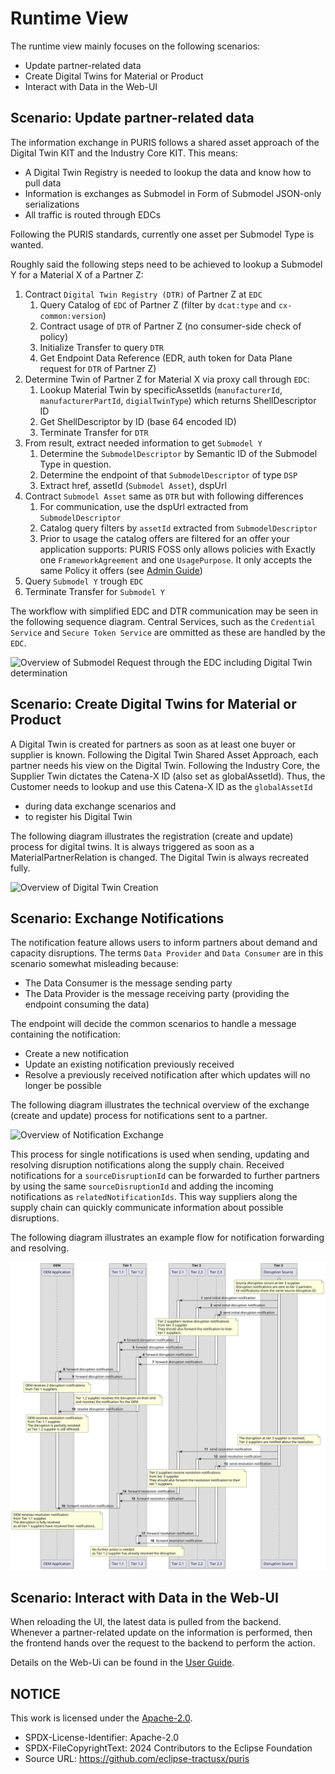 # Runtime View

The runtime view mainly focuses on the following scenarios:

- Update partner-related data
- Create Digital Twins for Material or Product
- Interact with Data in the Web-UI

## Scenario: Update partner-related data

The information exchange in PURIS follows a shared asset approach of the Digital Twin KIT and the Industry Core KIT.
This means:

- A Digital Twin Registry is needed to lookup the data and know how to pull data
- Information is exchanges as Submodel in Form of Submodel JSON-only serializations
- All traffic is routed through EDCs

Following the PURIS standards, currently one asset per Submodel Type is wanted.

Roughly said the following steps need to be achieved to lookup a Submodel Y for a Material X of a Partner Z:

1. Contract `Digital Twin Registry (DTR)` of Partner Z at `EDC`
    1. Query Catalog of `EDC` of Partner Z (filter by `dcat:type` and `cx-common:version`)
    2. Contract usage of `DTR` of Partner Z (no consumer-side check of policy)
    3. Initialize Transfer to query `DTR`
    4. Get Endpoint Data Reference (EDR, auth token for Data Plane request for `DTR` of Partner Z)
2. Determine Twin of Partner Z for Material X via proxy call through `EDC`:
    1. Lookup Material Twin by specificAssetIds (`manufacturerId`, `manufacturerPartId`, `digialTwinType`) which returns
       ShellDescriptor ID
    2. Get ShellDescriptor by ID (base 64 encoded ID)
    3. Terminate Transfer for `DTR`
3. From result, extract needed information to get `Submodel Y`
    1. Determine the `SubmodelDescriptor` by Semantic ID of the Submodel Type in question.
    2. Determine the endpoint of that `SubmodelDescriptor` of type `DSP`
    3. Extract href, assetId (`Submodel Asset`), dspUrl
4. Contract `Submodel Asset` same as `DTR` but with following differences
    1. For communication, use the dspUrl extracted from `SubmodelDescriptor`
    2. Catalog query filters by `assetId` extracted from `SubmodelDescriptor`
    3. Prior to usage the catalog offers are filtered for an offer your application supports:
       PURIS FOSS only allows policies with Exactly one `FrameworkAgreement` and one `UsagePurpose`. It only accepts the
       same Policy it offers (see [Admin Guide](../admin/Admin_Guide.md))
5. Query `Submodel Y` trough `EDC`
6. Terminate Transfer for `Submodel Y`

The workflow with simplified EDC and DTR communication may be seen in the following sequence diagram.
Central Services, such as the `Credential Service` and `Secure Token Service` are ommitted as these are handled by the
`EDC`.

![Overview of Submodel Request through the EDC including Digital Twin determination](img/06-api-flow-detailed.svg)

## Scenario: Create Digital Twins for Material or Product

A Digital Twin is created for partners as soon as at least one buyer or supplier is known.
Following the Digital Twin Shared Asset Approach, each partner needs his view on the Digital Twin.
Following the Industry Core, the Supplier Twin dictates the Catena-X ID (also set as globalAssetId). Thus, the Customer
needs to lookup and use this Catena-X ID as the `globalAssetId`

- during data exchange scenarios and
- to register his Digital Twin

The following diagram illustrates the registration (create and update) process for digital twins. It is always triggered
as soon as a MaterialPartnerRelation is changed. The Digital Twin is always recreated fully.

![Overview of Digital Twin Creation](img/06-twin-creation.svg)

## Scenario: Exchange Notifications

The notification feature allows users to inform partners about demand and capacity disruptions. The terms `Data Provider` and `Data Consumer` are in this scenario somewhat misleading because:

- The Data Consumer is the message sending party
- The Data Provider is the message receiving party (providing the endpoint consuming the data)

The endpoint will decide the common scenarios to handle a message containing the notification:

- Create a new notification
- Update an existing notification previously received
- Resolve a previously received notification after which updates will no longer be possible

The following diagram illustrates the technical overview of the exchange (create and update) process for notifications sent to a partner.

![Overview of Notification Exchange](img/06-notification-api-flow-detailed.svg)

This process for single notifications is used when sending, updating and resolving disruption notifications along the supply chain. Received notifications for a `sourceDisruptionId` can be forwarded to further partners by using the same `sourceDisruptionId` and adding the incoming notifications as `relatedNotificationIds`. This way suppliers along the supply chain can quickly communicate information about possible disruptions.

The following diagram illustrates an example flow for notification forwarding and resolving.

![Overview of Notification forwarding flow](img/06-notification-forwarding.svg)

## Scenario: Interact with Data in the Web-UI

When reloading the UI, the latest data is pulled from the backend. Whenever a partner-related update on the information
is performed, then the frontend hands over the request to the backend to perform the action.

Details on the Web-Ui can be found in the [User Guide](../user/User_Guide.md).

## NOTICE

This work is licensed under the [Apache-2.0](https://www.apache.org/licenses/LICENSE-2.0).

- SPDX-License-Identifier: Apache-2.0
- SPDX-FileCopyrightText: 2024 Contributors to the Eclipse Foundation
- Source URL: https://github.com/eclipse-tractusx/puris
